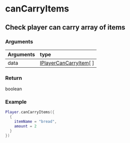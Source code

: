 # canCarryItems
## Check player can carry array of items
### Arguments
| Arguments    | type |
| ---------- | :--------- |
| data | [IPlayerCanCarryItem](../../../../core/interface/interfaces.md#iplayercancarryitem)[ ] |

### Return 
boolean

### Example
```lua
Player.canCarryItems({
  {
    itemName = "bread",
    amount = 2
  }
})

```